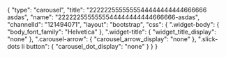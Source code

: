 {
    "type": "carousel",
    "title": "2222225555555544444444444666666 asdas",
    "name": "2222225555555544444444444666666-asdas",
    "channelId": "121494071",
    "layout": "bootstrap",
    "css": {
        ".widget-body": {
            "body_font_family": "Helvetica"
        },
        ".widget-title": {
            "widget_title_display": "none"
        },
        ".carousel-arrow": {
            "carousel_arrow_display": "none"
        },
        ".slick-dots li button": {
            "carousel_dot_display": "none"
        }
    }
}